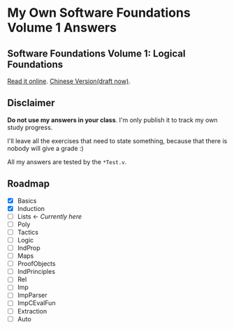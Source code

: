 # My Own Software Foundations Volume 1 Answers

## Software Foundations Volume 1: Logical Foundations

[Read it online](https://softwarefoundations.cis.upenn.edu/current/lf-current/index.html). [Chinese Version(draft now)]().

## Disclaimer

**Do not use my answers in your class**. I'm only publish it to track my own study progress.

I'll leave all the exercises that need to state something, because that there is nobody will give a grade :)

All my answers are tested by the `*Test.v`.

## Roadmap

- [x] Basics
- [x] Induction
- [ ] Lists <- *Currently here*
- [ ] Poly
- [ ] Tactics
- [ ] Logic
- [ ] IndProp
- [ ] Maps
- [ ] ProofObjects
- [ ] IndPrinciples
- [ ] Rel
- [ ] Imp
- [ ] ImpParser
- [ ] ImpCEvalFun
- [ ] Extraction
- [ ] Auto